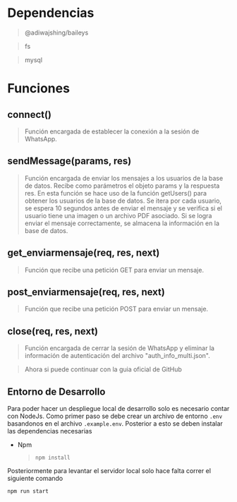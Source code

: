 # Dependencias

>@adiwajshing/baileys<br>

>fs<br>

>mysql

# Funciones

## connect()
> Función encargada de establecer la conexión a la sesión de WhatsApp.
## sendMessage(params, res)
> Función encargada de enviar los mensajes a los usuarios de la base de datos. Recibe como parámetros el objeto params y la respuesta res. En esta función se hace uso de la función getUsers() para obtener los usuarios de la base de datos. Se itera por cada usuario, se espera 10 segundos antes de enviar el mensaje y se verifica si el usuario tiene una imagen o un archivo PDF asociado. Si se logra enviar el mensaje correctamente, se almacena la información en la base de datos.
## get_enviarmensaje(req, res, next)
> Función que recibe una petición GET para enviar un mensaje.
## post_enviarmensaje(req, res, next)
> Función que recibe una petición POST para enviar un mensaje.
## close(req, res, next)
> Función encargada de cerrar la sesión de WhatsApp y eliminar la información de autenticación del archivo "auth_info_multi.json".


> Ahora si puede continuar con la guia oficial de GitHub

## Entorno de Desarrollo
Para poder hacer un despliegue local de desarrollo solo es necesario contar con NodeJs.
Como primer paso se debe crear un archivo de entorno `.env` basandonos en el archivo `.example.env`.
Posterior a esto se deben instalar las dependencias necesarias
- Npm
    > `npm install`

Posteriormente para levantar el servidor local solo hace falta correr el siguiente comando
```sh
npm run start
```

